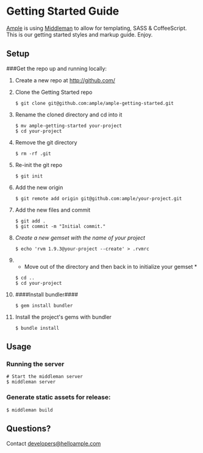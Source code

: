 # Getting Started Guide

[Ample](http://www.helloample.com/) is using [Middleman](http://middlemanapp.com/guides/getting-started) to allow for templating, SASS & CoffeeScript. This is our getting started styles and markup guide. Enjoy.

## Setup

###Get the repo up and running locally:

1. Create a new repo at http://github.com/
2. Clone the Getting Started repo

    ```
	$ git clone git@github.com:ample/ample-getting-started.git
	```
3. Rename the cloned directory and cd into it

	```
  	$ mv ample-getting-started your-project
  	$ cd your-project
  	```
4. Remove the git directory

	```
  	$ rm -rf .git
	```
5. Re-init the git repo

  	```
  	$ git init
 	```
6. Add the new origin

	```
  	$ git remote add origin git@github.com:ample/your-project.git
	```
7. Add the new files and commit

	```
	$ git add .
	$ git commit -m "Initial commit."
	```
8. _Create a new gemset with the name of your project_

	```
	$ echo 'rvm 1.9.3@your-project --create' > .rvmrc
	```
9. * Move out of the directory and then back in to initialize your gemset *

	```
	$ cd ..
	$ cd your-project
  	```
10. ####Install bundler####

	```
	$ gem install bundler
 	```
11. Install the project's gems with bundler

	```
	$ bundle install
	```
	
## Usage

### Running the server

    # Start the middleman server
    $ middleman server
 
### Generate static assets for release:

    $ middleman build
	
## Questions?


Contact developers@helloample.com